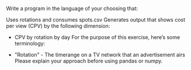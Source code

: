 Write a program in the language of your choosing that:

Uses rotations and consumes spots.csv 
Generates output that shows cost per view (CPV) by the following dimension:

* CPV by rotation by day
For the purpose of this exercise, here’s some terminology:

* "Rotation" - The timerange on a TV network that an advertisement airs
Please explain your approach before using pandas or numpy.
